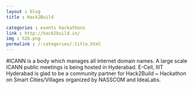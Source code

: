 ```yaml
---
layout : blog
title : Hack2Build

categories : events hackathons
link : http://hack2build.in/ 
img : h2b.png
permalink : /:categories/:title.html
---
```


 #ICANN is a body which manages all internet domain names. A large scale ICANN public meetings is being hosted in Hyderabad. E-Cell, IIIT Hyderabad is glad to be a community partner for Hack2Build ~ Hackathon on Smart Cities/Villages organized by NASSCOM and IdeaLabs. 	